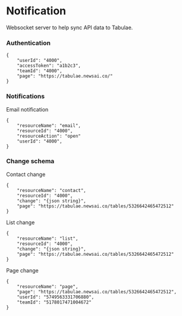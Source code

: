 # Notification

Websocket server to help sync API data to Tabulae.

### Authentication

```
{
    "userId": "4000",
    "accessToken": "a1b2c3",
    "teamId": "4000",
    "page": "https://tabulae.newsai.co/"
}
```

### Notifications

Email notification

```
{
    "resourceName": "email",
    "resourceId": "4000",
    "resourceAction": "open"
    "userId": "4000",
}
```

### Change schema

Contact change

```
{
    "resourceName": "contact",
    "resourceId": "4000",
    "change": "{json string}",
    "page": "https://tabulae.newsai.co/tables/5326642465472512"
}
```

List change

```
{
    "resourceName": "list",
    "resourceId": "4000",
    "change": "{json string}",
    "page": "https://tabulae.newsai.co/tables/5326642465472512"
}
```

Page change

```
{
    "resourceName": "page",
    "page": "https://tabulae.newsai.co/tables/5326642465472512",
    "userId": "5749563331706880",
    "teamId": "5178017471004672"
}
```
